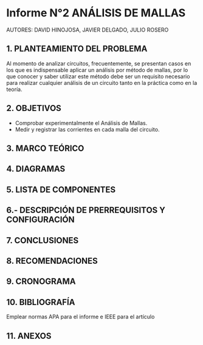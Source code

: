 # Informe N°2 ANÁLISIS DE MALLAS

AUTORES: DAVID HINOJOSA,
         JAVIER DELGADO,
         JULIO ROSERO

## 1. PLANTEAMIENTO DEL PROBLEMA
Al momento de analizar circuitos, frecuentemente, se presentan casos en los que es indispensable aplicar un análisis por método de mallas, por lo que conocer y saber utilizar este método debe ser un requisito necesario para realizar cualquier análisis de un circuito tanto en la práctica como en la teoría.

## 2. OBJETIVOS
- Comprobar experimentalmente el Análisis de Mallas.
- Medir y registrar las corrientes en cada malla del circuito.

## 3. MARCO TEÓRICO 


## 4. DIAGRAMAS


## 5. LISTA DE COMPONENTES


## 6.- DESCRIPCIÓN DE PRERREQUISITOS Y CONFIGURACIÓN


## 7. CONCLUSIONES


## 8. RECOMENDACIONES


## 9. CRONOGRAMA

## 10. BIBLIOGRAFÍA

Emplear normas APA para el informe e IEEE para el artículo

## 11. ANEXOS

 
